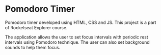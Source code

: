 # Pomodoro Timer
 Pomodoro timer developed using HTML, CSS and JS. This project is a part of Rocketseat Explorer course.
 
 The application allows the user to set focus intervals with periodic rest intervals using Pomodoro technique.
 The user can also set background sounds to help them focus.
